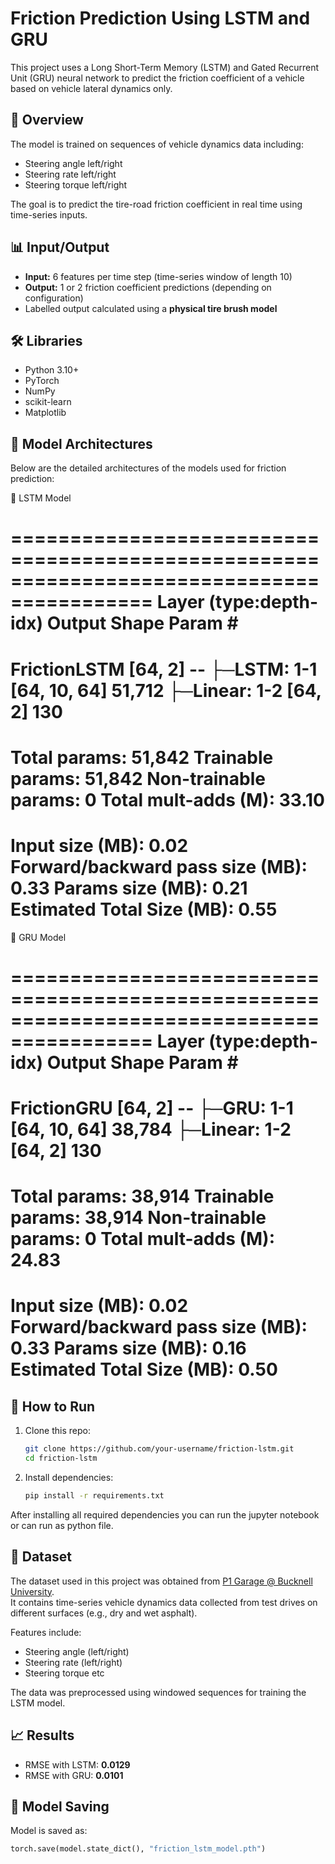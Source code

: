 # Friction Prediction Using LSTM and GRU

This project uses a Long Short-Term Memory (LSTM) and Gated Recurrent Unit (GRU) neural network to predict the friction coefficient of a vehicle based on vehicle lateral dynamics only.

## 📘 Overview

The model is trained on sequences of vehicle dynamics data including:
- Steering angle left/right
- Steering rate left/right
- Steering torque left/right

The goal is to predict the tire-road friction coefficient in real time using time-series inputs.

## 📊 Input/Output

- **Input:** 6 features per time step (time-series window of length 10)
- **Output:** 1 or 2 friction coefficient predictions (depending on configuration)
- Labelled output calculated using a **physical tire brush model**

## 🛠️ Libraries

- Python 3.10+
- PyTorch
- NumPy
- scikit-learn
- Matplotlib

## 🧠 Model Architectures
Below are the detailed architectures of the models used for friction prediction:

📘 LSTM Model

==========================================================================================
Layer (type:depth-idx)                   Output Shape              Param #
==========================================================================================
FrictionLSTM                             [64, 2]                   --
├─LSTM: 1-1                              [64, 10, 64]              51,712
├─Linear: 1-2                            [64, 2]                   130
==========================================================================================
Total params: 51,842
Trainable params: 51,842
Non-trainable params: 0
Total mult-adds (M): 33.10
==========================================================================================
Input size (MB): 0.02
Forward/backward pass size (MB): 0.33
Params size (MB): 0.21
Estimated Total Size (MB): 0.55
==========================================================================================

📗 GRU Model

==========================================================================================
Layer (type:depth-idx)                   Output Shape              Param #
==========================================================================================
FrictionGRU                              [64, 2]                   --
├─GRU: 1-1                               [64, 10, 64]              38,784
├─Linear: 1-2                            [64, 2]                   130
==========================================================================================
Total params: 38,914
Trainable params: 38,914
Non-trainable params: 0
Total mult-adds (M): 24.83
==========================================================================================
Input size (MB): 0.02
Forward/backward pass size (MB): 0.33
Params size (MB): 0.16
Estimated Total Size (MB): 0.50
==========================================================================================


## 🚀 How to Run

1. Clone this repo:
    ```bash
    git clone https://github.com/your-username/friction-lstm.git
    cd friction-lstm
    ```

2. Install dependencies:
    ```bash
    pip install -r requirements.txt
    ```

After installing all required dependencies you can run the jupyter notebook or can run as python file.

## 📁 Dataset

The dataset used in this project was obtained from [P1 Garage @ Bucknell University](https://www.projects.bucknell.edu/Beal_Automotive/).  
It contains time-series vehicle dynamics data collected from test drives on different surfaces (e.g., dry and wet asphalt).

Features include:
- Steering angle (left/right)
- Steering rate (left/right)
- Steering torque etc

The data was preprocessed using windowed sequences for training the LSTM model.


## 📈 Results

- RMSE with LSTM: **0.0129**
- RMSE with GRU: **0.0101**

## 💾 Model Saving

Model is saved as:
```python
torch.save(model.state_dict(), "friction_lstm_model.pth")
